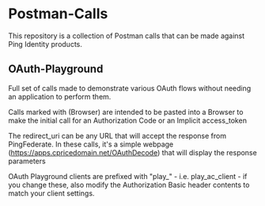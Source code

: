# Postman-Calls

This repository is a collection of Postman calls that can be made against Ping Identity products.

## OAuth-Playground
Full set of calls made to demonstrate various OAuth flows without needing an application to perform them.

Calls marked with (Browser) are intended to be pasted into a Browser to make the initial call for an Authorization Code or an Implicit access_token

The redirect_uri can be any URL that will accept the response from PingFederate. In these calls, it's a simple webpage (https://apps.cpricedomain.net/OAuthDecode) that will display the response parameters

OAuth Playground clients are prefixed with "play_" - i.e. play_ac_client - if you change these, also modify the Authorization Basic header contents to match your client settings.
